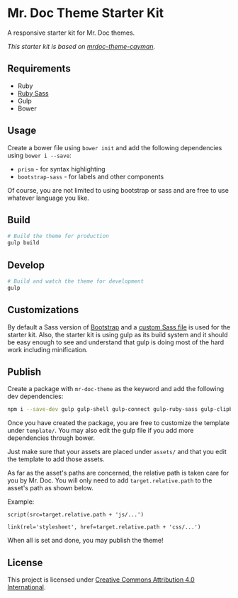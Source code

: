 # Mr. Doc Theme Starter Kit
A responsive starter kit for Mr. Doc themes. 

*This starter kit is based on [mrdoc-theme-cayman](https://github.com/iwatakeshi/doxx-theme-cayman).*


## Requirements

* Ruby
* [Ruby Sass](http://sass-lang.com/install)
* Gulp
* Bower

## Usage

Create a bower file using `bower init` and add the following dependencies using `bower i --save`:

* `prism` - for syntax highlighting
* `bootstrap-sass` - for labels and other components

Of course, you are not limited to using bootstrap or sass and are free to use whatever language you like.

## Build

```bash
# Build the theme for production
gulp build
```

## Develop

```bash
# Build and watch the theme for development
gulp
```

## Customizations

By default a Sass version of [Bootstrap](http://getbootstrap.com/) 
and a [custom Sass file](https://github.com/iwatakeshi/doxx-theme-starter-kit/blob/master/scss/index.scss) is used for the starter kit. Also, the starter kit is using gulp as its build system and it should be easy enough to see and understand that gulp is doing most of the hard work including minification.

## Publish

Create a package with `mr-doc-theme` as the keyword and add the following dev dependencies:

```bash
npm i --save-dev gulp gulp-shell gulp-connect gulp-ruby-sass gulp-clipboard gulp-uglify gulp-uglifycss lodash
```


Once you have created the package, you are free to customize the template under `template/`.
You may also edit the gulp file if you add more dependencies through bower. 

Just make sure that your assets are placed under `assets/` and that you edit the template to add those assets.

As far as the asset's paths are concerned, the relative path is taken care for you by Mr. Doc. You will only need to add `target.relative.path` to the asset's path as shown below.

Example: 

```jade
script(src=target.relative.path + 'js/...')

link(rel='stylesheet', href=target.relative.path + 'css/...')
```

When all is set and done, you may publish the theme!

## License

This project is licensed under [Creative Commons Attribution 4.0 International](http://creativecommons.org/licenses/by/4.0/).
